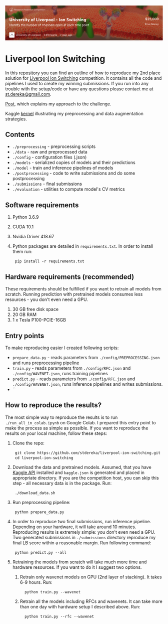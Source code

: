![Image of Yaktocat](image.png)


# Liverpool Ion Switching
In this [repository](https://github.com/stdereka/liverpool-ion-switching) you can find an outline of how to reproduce my 2nd place solution for [Liverpool Ion Switching](https://www.kaggle.com/c/liverpool-ion-switching/) competition.
It contains all the code and pipelines I used to create my winning submissions.
If you run into any trouble with the setup/code or have any questions please contact me at [st.dereka@gmail.com](st.dereka@gmail.com).

[Post](https://www.kaggle.com/c/liverpool-ion-switching/discussion/153991), which explains my approach to the challenge.

Kaggle [kernel](https://www.kaggle.com/stdereka/2nd-place-solution-preprocessing-tricks) illustrating my preprocessing and data augmentation strategies.

## Contents

* `./preprocessing` - preprocessing scripts
* `./data` - raw and preprocessed data
* `./config` - configuration files (.json)
* `./models` - serialized copies of models and their predictions
* `./model` - train and inference pipelines of models
* `./postprocessing` - code to write submissions and do some postprocessing
* `./submissions` - final submissions
* `./evaluation` - utilities to compute model's CV metrics

## Software requirements

1. Python 3.6.9
2. CUDA 10.1
3. Nvidia Driver 418.67
4. Python packages are detailed in `requirements.txt`. In order to install them run:

        pip install -r requirements.txt

## Hardware requirements (recommended)
These requirements should be fulfilled if you want to retrain all models from scratch.
Running prediction with pretrained models consumes less resources - you don't even need a GPU.

1. 30 GB free disk space
2. 20 GB RAM
3. 1 x Tesla P100-PCIE-16GB

## Entry points

To make reproducing easier I created following scripts:

* `prepare_data.py` - reads parameters from `./config/PREPROCESSING.json` and runs preprocessing pipeline
* `train.py` - reads parameters from `./config/RFC.json` and `./config/WAVENET.json`, runs training pipelines
* `predict.py` - reads parameters from `./config/RFC.json` and `./config/WAVENET.json`, runs inference pipelines and writes submissions.
* ``

## How to reproduce the results?

The most simple way to reproduce the results is to run
`./run_all_in_colab.ipynb` on Google Colab. I prepared this entry point
to make the process as simple as possible. If you want to reproduce the
results on your local machine, follow these steps:

1. Clone the repo:

        git clone https://github.com/stdereka/liverpool-ion-switching.git
        cd liverpool-ion-switching

2. Download the data and pretrained models. Assumed, that you have [Kaggle API](https://github.com/Kaggle/kaggle-api) installed
and `kaggle.json` is generated and placed in appropriate directory.
If you are the competition host, you can skip this step - all necessary data is in the package.
Run:

        ./download_data.sh

3. Run preprocessing pipeline:

        python prepare_data.py

4. In order to reproduce two final submissions, run inference pipeline.
Depending on your hardware, it will take around 10 minutes. Reproducing 
results is extremely simple: you don't even need a GPU. Two generated
submissions in `./submissions` directory reproduce my final LB score
within a reasonable margin. Run following command:

        python predict.py --all

5. Retraining the models from scratch will take much more time and 
hardware resources. If you want to do it I suggest two options.

   1. Retrain only wavenet models on GPU (2nd layer of stacking).
   It takes 6-9 hours. Run:
   
            python train.py --wavenet
   
   2. Retrain all the models including RFCs and wavenets. It can take
   more than one day with hardware setup I described above. Run:
   
            python train.py --rfc --wavenet

